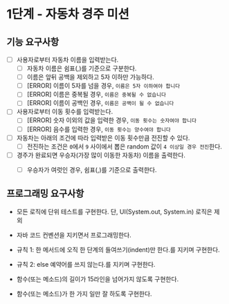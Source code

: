 # 1단계 - 자동차 경주 미션

## 기능 요구사항

- [ ] 사용자로부터 자동차 이름을 입력받는다.
  - [ ] 자동차 이름은 쉼표(,)를 기준으로 구분한다.
  - [ ] 이름은 앞뒤 공백을 제외하고 5자 이하만 가능하다.
  - [ ] [ERROR] 이름이 5자를 넘을 경우, `이름은 5자 이하여야 합니다`
  - [ ] [ERROR] 이름은 중복될 경우, `이름은 중복될 수 없습니다`
  - [ ] [ERROR] 이름이 공백인 경우, `이름은 공백이 될 수 없습니다`

- [ ] 사용자로부터 이동 횟수를 입력받는다.
  - [ ] [ERROR] 숫자 이외의 값을 입력한 경우, `이동 횟수는 숫자여야 합니다`
  - [ ] [ERROR] 음수를 입력한 경우, `이동 횟수는 양수여야 합니다`

- [ ] 자동차는 아래의 조건에 따라 입력받은 이동 횟수만큼 전진할 수 있다.
  - [ ] 전진하는 조건은 `0`에서 `9` 사이에서 뽑은 random 값이 `4 이상일 경우 전진`한다.

- [ ] 경주가 완료되면 우승자(가장 많이 이동한 자동차) 이름을 출력한다.
  - [ ] 우승자가 여럿인 경우, 쉼표(,)를 기준으로 출력한다.


## 프로그래밍 요구사항
- 모든 로직에 단위 테스트를 구현한다. 단, UI(System.out, System.in) 로직은 제외

- 자바 코드 컨벤션을 지키면서 프로그래밍한다.

- 규칙 1: 한 메서드에 오직 한 단계의 들여쓰기(indent)만 한다.를 지키며 구현한다.

- 규칙 2: else 예약어를 쓰지 않는다.를 지키며 구현한다.

- 함수(또는 메소드)의 길이가 15라인을 넘어가지 않도록 구현한다.

- 함수(또는 메소드)가 한 가지 일만 잘 하도록 구현한다.

